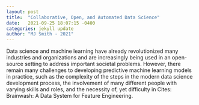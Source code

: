 ```yaml
---
layout: post
title:  "Collaborative, Open, and Automated Data Science"
date:   2021-09-25 18:07:15 -0400
categories: jekyll update
author: "MJ Smith - 2021"
---
```

Data science and machine learning have already revolutionized many industries and organizations and are increasingly being used in an open-source setting to address important societal problems. However, there remain many challenges to developing predictive machine learning models in practice, such as the complexity of the steps in the modern data science development process, the involvement of many different people with varying skills and roles, and the necessity of, yet difficulty in Cites: Brainwash: A Data System for Feature Engineering.